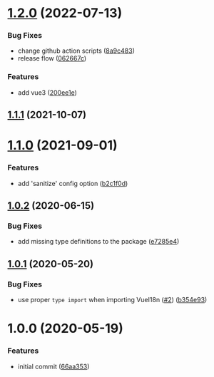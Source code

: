 # [1.2.0](https://github.com/phrase/vue-i18n-phrase-in-context-editor/compare/v1.1.1...v1.2.0) (2022-07-13)


### Bug Fixes

* change github action scripts ([8a9c483](https://github.com/phrase/vue-i18n-phrase-in-context-editor/commit/8a9c483119bb0a6b5587dd1078d40e4d2b89ba0c))
* release flow ([062667c](https://github.com/phrase/vue-i18n-phrase-in-context-editor/commit/062667c3571b732a23e472a078dd6892632a5a75))


### Features

* add vue3 ([200ee1e](https://github.com/phrase/vue-i18n-phrase-in-context-editor/commit/200ee1e0794afc842d11c78cb9251d582684a9b5))

## [1.1.1](https://github.com/phrase/vue-i18n-phrase-in-context-editor/compare/v1.1.0...v1.1.1) (2021-10-07)

# [1.1.0](https://github.com/phrase/vue-i18n-phrase-in-context-editor/compare/v1.0.2...v1.1.0) (2021-09-01)


### Features

* add 'sanitize' config option ([b2c1f0d](https://github.com/phrase/vue-i18n-phrase-in-context-editor/commit/b2c1f0d99a8b8ada9ff090eb06ac62e481c51d36))

## [1.0.2](https://github.com/phrase/vue-i18n-phrase-in-context-editor/compare/v1.0.1...v1.0.2) (2020-06-15)


### Bug Fixes

* add missing type definitions to the package ([e7285e4](https://github.com/phrase/vue-i18n-phrase-in-context-editor/commit/e7285e45894a66b0a0f1d8e926694222248bad5d))

## [1.0.1](https://github.com/phrase/vue-i18n-phrase-in-context-editor/compare/v1.0.0...v1.0.1) (2020-05-20)


### Bug Fixes

* use proper `type import` when importing VueI18n ([#2](https://github.com/phrase/vue-i18n-phrase-in-context-editor/issues/2)) ([b354e93](https://github.com/phrase/vue-i18n-phrase-in-context-editor/commit/b354e939ebab2741630facecea20af8eedb6e571))

# 1.0.0 (2020-05-19)


### Features

* initial commit ([66aa353](https://github.com/phrase/vue-i18n-phrase-in-context-editor/commit/66aa353ff3a4d9159d811f18c3485ced0d376c8d))
